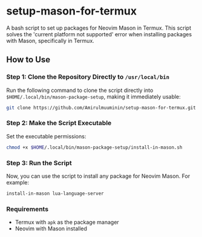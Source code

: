 # setup-mason-for-termux
A bash script to set up packages for Neovim Mason in Termux. This script solves the 'current platform not supported' error when installing packages with Mason, specifically in Termux.

## How to Use

### Step 1: Clone the Repository Directly to `/usr/local/bin`
Run the following command to clone the script directly into `$HOME/.local/bin/mason-package-setup`, making it immediately usable:

```bash
git clone https://github.com/Amirulmuuminin/setup-mason-for-termux.git $HOME/.local/bin/mason-package-setup
```

### Step 2: Make the Script Executable
Set the executable permissions:

```bash
chmod +x $HOME/.local/bin/mason-package-setup/install-in-mason.sh
```

### Step 3: Run the Script
Now, you can use the script to install any package for Neovim Mason. For example:

```bash
install-in-mason lua-language-server
```

### Requirements
- Termux with `apk` as the package manager
- Neovim with Mason installed
